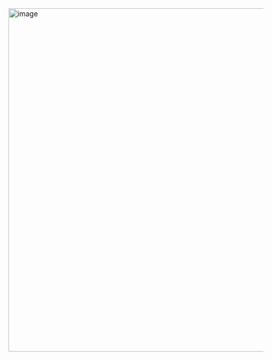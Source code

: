 

<img width="679" alt="image" src="https://github.com/user-attachments/assets/06541f47-463f-4cf6-b020-11c9f59bcae4" />

